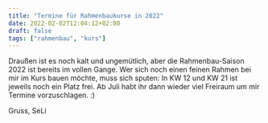 ```yaml
---
title: "Termine für Rahmenbaukurse in 2022"
date: 2022-02-02T12:04:12+02:00
draft: false
tags: ["rahmenbau", "kurs"]
---
```


Draußen ist es noch kalt und ungemütlich, aber die Rahmenbau-Saison 2022 ist bereits im
vollen Gange. Wer sich noch einen feinen Rahmen bei mir im Kurs bauen möchte, muss sich
sputen: In KW 12 und KW 21 ist jeweils noch ein Platz frei. Ab Juli habt ihr dann wieder
viel Freiraum um mir Termine vorzuschlagen. :)

Gruss,
SeLi

